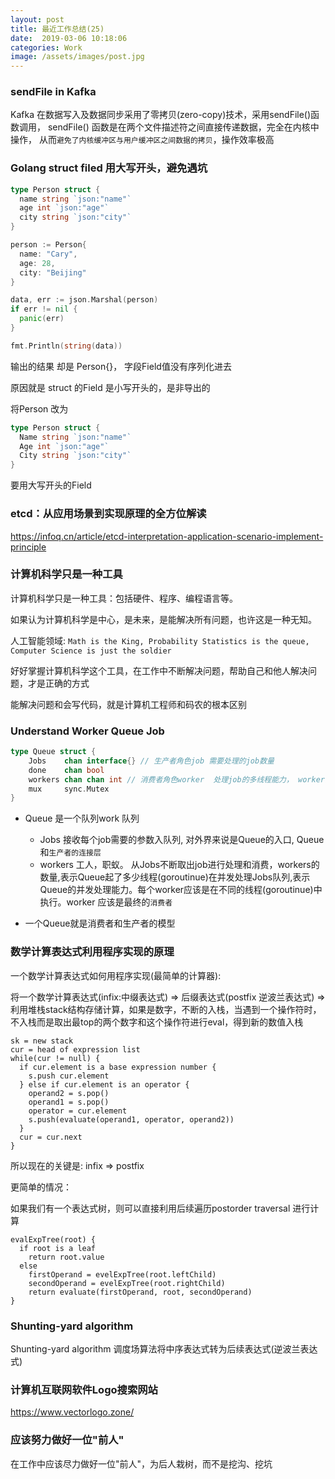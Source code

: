 ```yaml
---
layout: post
title: 最近工作总结(25)
date:  2019-03-06 10:18:06
categories: Work
image: /assets/images/post.jpg
---
```


### sendFile in Kafka
Kafka 在数据写入及数据同步采用了零拷贝(zero-copy)技术，采用sendFile()函数调用，
sendFile() 函数是在两个文件描述符之间直接传递数据，完全在内核中操作，
从而`避免了内核缓冲区与用户缓冲区之间数据的拷贝`，操作效率极高

### Golang struct filed 用大写开头，避免遇坑

```go
type Person struct {
  name string `json:"name"`
  age int `json:"age"`
  city string `json:"city"`
}

person := Person{
  name: "Cary",
  age: 28,
  city: "Beijing"
}

data, err := json.Marshal(person)
if err != nil {
  panic(err)
}

fmt.Println(string(data))
```

输出的结果 却是 Person{}， 字段Field值没有序列化进去

原因就是 struct 的Field 是小写开头的，是非导出的

将Person 改为

```go
type Person struct {
  Name string `json:"name"`
  Age int `json:"age"`
  City string `json:"city"`
}
```

要用大写开头的Field

### etcd：从应用场景到实现原理的全方位解读

https://infoq.cn/article/etcd-interpretation-application-scenario-implement-principle

### 计算机科学只是一种工具

计算机科学只是一种工具：包括硬件、程序、编程语言等。

如果认为计算机科学是中心，是未来，是能解决所有问题，也许这是一种无知。

人工智能领域: `Math is the King, Probability Statistics is the queue, Computer Science is just the soldier`

好好掌握计算机科学这个工具，在工作中不断解决问题，帮助自己和他人解决问题，才是正确的方式

能解决问题和会写代码，就是计算机工程师和码农的根本区别

### Understand Worker Queue Job

```go
type Queue struct {
	Jobs    chan interface{} // 生产者角色job 需要处理的job数量
	done    chan bool
	workers chan chan int // 消费者角色worker  处理job的多线程能力， worker的目的是多线程处理 job
	mux     sync.Mutex
}
```

- Queue 是一个队列work 队列
  - Jobs 接收每个job需要的参数入队列, 对外界来说是Queue的入口, Queue和`生产者的连接层`
  - workers 工人，职蚁。 从Jobs不断取出job进行处理和消费，workers的数量,表示Queue起了多少线程(goroutinue)在并发处理Jobs队列,表示Queue的并发处理能力。每个worker应该是在不同的线程(goroutinue)中执行。worker 应该是最终的`消费者`

- 一个Queue就是消费者和生产者的模型

### 数学计算表达式利用程序实现的原理

一个数学计算表达式如何用程序实现(最简单的计算器):

将一个数学计算表达式(infix:中缀表达式) => 后缀表达式(postfix 逆波兰表达式) => 利用堆栈stack结构存储计算，如果是数字，不断的入栈，当遇到一个操作符时，不入栈而是取出最top的两个数字和这个操作符进行eval，得到新的数值入栈

```
sk = new stack
cur = head of expression list
while(cur != null) {
  if cur.element is a base expression number {
    s.push cur.element
  } else if cur.element is an operator {
    operand2 = s.pop()
    operand1 = s.pop()
    operator = cur.element
    s.push(evaluate(operand1, operator, operand2))
  }
  cur = cur.next
}
```

所以现在的关键是: infix => postfix

更简单的情况：

如果我们有一个表达式树，则可以直接利用后续遍历postorder traversal 进行计算

```
evalExpTree(root) {
  if root is a leaf
    return root.value
  else
    firstOperand = evelExpTree(root.leftChild)
    secondOperand = evelExpTree(root.rightChild)
    return evaluate(firstOperand, root, secondOperand)
}
```

### Shunting-yard algorithm
Shunting-yard algorithm 调度场算法将中序表达式转为后续表达式(逆波兰表达式)

### 计算机互联网软件Logo搜索网站

https://www.vectorlogo.zone/

### 应该努力做好一位"前人"
在工作中应该尽力做好一位"前人"，为后人栽树，而不是挖沟、挖坑
